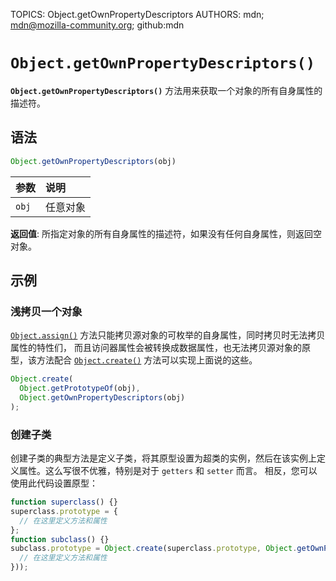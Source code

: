 TOPICS: Object.getOwnPropertyDescriptors
AUTHORS: mdn; mdn@mozilla-community.org; github:mdn

# `Object.getOwnPropertyDescriptors()`

**`Object.getOwnPropertyDescriptors()`** 方法用来获取一个对象的所有自身属性的描述符。

## 语法

```javascript
Object.getOwnPropertyDescriptors(obj)
```

| 参数 | 说明 |
| :-- | :-- |
| `obj` | 任意对象 |

**返回值**: 所指定对象的所有自身属性的描述符，如果没有任何自身属性，则返回空对象。

## 示例

### 浅拷贝一个对象

[`Object.assign()`](/zh-hans/webfrontend/Object.assign) 方法只能拷贝源对象的可枚举的自身属性，同时拷贝时无法拷贝属性的特性们，
而且访问器属性会被转换成数据属性，也无法拷贝源对象的原型，该方法配合 [`Object.create()`](/zh-hans/webfrontend/Object.create) 方法可以实现上面说的这些。

```javascript
Object.create(
  Object.getPrototypeOf(obj),
  Object.getOwnPropertyDescriptors(obj)
);
```

### 创建子类

创建子类的典型方法是定义子类，将其原型设置为超类的实例，然后在该实例上定义属性。这么写很不优雅，特别是对于 `getters` 和 `setter` 而言。 相反，您可以使用此代码设置原型：

```javascript
function superclass() {}
superclass.prototype = {
  // 在这里定义方法和属性
};
function subclass() {}
subclass.prototype = Object.create(superclass.prototype, Object.getOwnPropertyDescriptors({
  // 在这里定义方法和属性
}));
```
